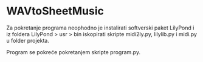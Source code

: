 # WAVtoSheetMusic

Za pokretanje programa neophodno je instalirati softverski paket LilyPond i iz foldera LilyPond > usr > bin iskopirati skripte midi2ly.py, lilylib.py i midi.py 
u folder projekta.

Program se pokreće pokretanjem skripte program.py.
